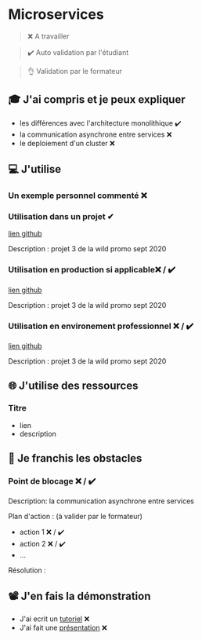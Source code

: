 # Microservices

> ❌ A travailler

> ✔️ Auto validation par l'étudiant

> 👌 Validation par le formateur

## 🎓 J'ai compris et je peux expliquer

- les différences avec l'architecture monolithique ✔️
- la communication asynchrone entre services ❌
- le deploiement d'un cluster ❌

## 💻 J'utilise

### Un exemple personnel commenté ❌

### Utilisation dans un projet ✔

[lien github](https://github.com/WildCodeSchool/lyon-js-sept2020-p3-lafrica-api)

Description : projet 3 de la wild promo sept 2020

### Utilisation en production si applicable❌ / ✔️

[lien github](https://github.com/WildCodeSchool/lyon-js-sept2020-p3-lafrica-api)

Description : projet 3 de la wild promo sept 2020

### Utilisation en environement professionnel ❌ / ✔️

[lien github](https://github.com/WildCodeSchool/lyon-js-sept2020-p3-lafrica-api)

Description : projet 3 de la wild promo sept 2020

## 🌐 J'utilise des ressources

### Titre

- lien
- description

## 🚧 Je franchis les obstacles

### Point de blocage ❌ / ✔️

Description: la communication asynchrone entre services

Plan d'action : (à valider par le formateur)

- action 1 ❌ / ✔️
- action 2 ❌ / ✔️
- ...

Résolution :

## 📽️ J'en fais la démonstration

- J'ai ecrit un [tutoriel](...) ❌
- J'ai fait une [présentation](...) ❌
